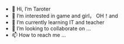- 👋 Hi, I’m Taroter
- 👀 I’m interested in game and girl， OH！and 
- 🌱 I’m currently learning IT and teacher
- 💞️ I’m looking to collaborate on ...
- 📫 How to reach me ...

<!---
han1046819021/han1046819021 is a ✨ special ✨ repository because its `README.md` (this file) appears on your GitHub profile.
You can click the Preview link to take a look at your changes.
--->
